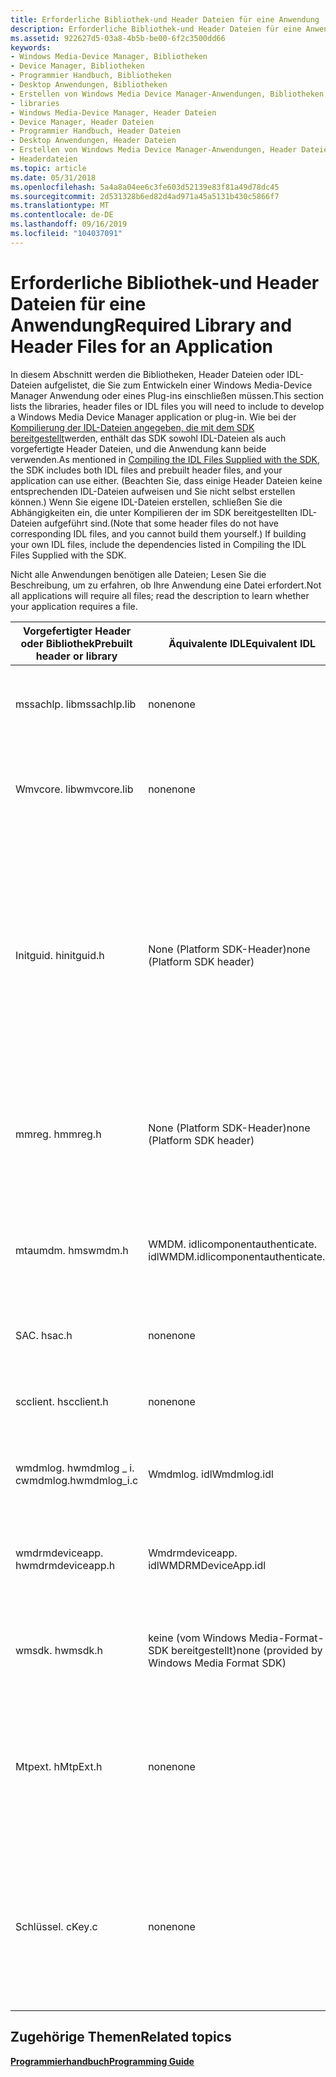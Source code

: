```yaml
---
title: Erforderliche Bibliothek-und Header Dateien für eine Anwendung
description: Erforderliche Bibliothek-und Header Dateien für eine Anwendung
ms.assetid: 922627d5-03a8-4b5b-be00-6f2c3500dd66
keywords:
- Windows Media-Device Manager, Bibliotheken
- Device Manager, Bibliotheken
- Programmier Handbuch, Bibliotheken
- Desktop Anwendungen, Bibliotheken
- Erstellen von Windows Media Device Manager-Anwendungen, Bibliotheken
- libraries
- Windows Media-Device Manager, Header Dateien
- Device Manager, Header Dateien
- Programmier Handbuch, Header Dateien
- Desktop Anwendungen, Header Dateien
- Erstellen von Windows Media Device Manager-Anwendungen, Header Dateien
- Headerdateien
ms.topic: article
ms.date: 05/31/2018
ms.openlocfilehash: 5a4a8a04ee6c3fe603d52139e83f81a49d78dc45
ms.sourcegitcommit: 2d531328b6ed82d4ad971a45a5131b430c5866f7
ms.translationtype: MT
ms.contentlocale: de-DE
ms.lasthandoff: 09/16/2019
ms.locfileid: "104037091"
---
```

# <a name="required-library-and-header-files-for-an-application"></a><span data-ttu-id="6e37e-115">Erforderliche Bibliothek-und Header Dateien für eine Anwendung</span><span class="sxs-lookup"><span data-stu-id="6e37e-115">Required Library and Header Files for an Application</span></span>

<span data-ttu-id="6e37e-116">In diesem Abschnitt werden die Bibliotheken, Header Dateien oder IDL-Dateien aufgelistet, die Sie zum Entwickeln einer Windows Media-Device Manager Anwendung oder eines Plug-ins einschließen müssen.</span><span class="sxs-lookup"><span data-stu-id="6e37e-116">This section lists the libraries, header files or IDL files you will need to include to develop a Windows Media Device Manager application or plug-in.</span></span> <span data-ttu-id="6e37e-117">Wie bei der [Kompilierung der IDL-Dateien angegeben, die mit dem SDK bereitgestellt](compiling-the-idl-files-supplied-with-the-sdk.md)werden, enthält das SDK sowohl IDL-Dateien als auch vorgefertigte Header Dateien, und die Anwendung kann beide verwenden.</span><span class="sxs-lookup"><span data-stu-id="6e37e-117">As mentioned in [Compiling the IDL Files Supplied with the SDK](compiling-the-idl-files-supplied-with-the-sdk.md), the SDK includes both IDL files and prebuilt header files, and your application can use either.</span></span> <span data-ttu-id="6e37e-118">(Beachten Sie, dass einige Header Dateien keine entsprechenden IDL-Dateien aufweisen und Sie nicht selbst erstellen können.) Wenn Sie eigene IDL-Dateien erstellen, schließen Sie die Abhängigkeiten ein, die unter Kompilieren der im SDK bereitgestellten IDL-Dateien aufgeführt sind.</span><span class="sxs-lookup"><span data-stu-id="6e37e-118">(Note that some header files do not have corresponding IDL files, and you cannot build them yourself.) If building your own IDL files, include the dependencies listed in Compiling the IDL Files Supplied with the SDK.</span></span>

<span data-ttu-id="6e37e-119">Nicht alle Anwendungen benötigen alle Dateien; Lesen Sie die Beschreibung, um zu erfahren, ob Ihre Anwendung eine Datei erfordert.</span><span class="sxs-lookup"><span data-stu-id="6e37e-119">Not all applications will require all files; read the description to learn whether your application requires a file.</span></span>



| <span data-ttu-id="6e37e-120">Vorgefertigter Header oder Bibliothek</span><span class="sxs-lookup"><span data-stu-id="6e37e-120">Prebuilt header or library</span></span>       | <span data-ttu-id="6e37e-121">Äquivalente IDL</span><span class="sxs-lookup"><span data-stu-id="6e37e-121">Equivalent IDL</span></span>                                | <span data-ttu-id="6e37e-122">BESCHREIBUNG</span><span class="sxs-lookup"><span data-stu-id="6e37e-122">Description</span></span>                                                                                                                                                                                                                                               |
|----------------------------------|-----------------------------------------------|-----------------------------------------------------------------------------------------------------------------------------------------------------------------------------------------------------------------------------------------------------------|
| <span data-ttu-id="6e37e-123">mssachlp. lib</span><span class="sxs-lookup"><span data-stu-id="6e37e-123">mssachlp.lib</span></span>                     | <span data-ttu-id="6e37e-124">none</span><span class="sxs-lookup"><span data-stu-id="6e37e-124">none</span></span>                                          | <span data-ttu-id="6e37e-125">Wird von allen Anwendungen benötigt.</span><span class="sxs-lookup"><span data-stu-id="6e37e-125">Required by all applications.</span></span> <span data-ttu-id="6e37e-126">Enthält Windows Media Device Manager-Objekte.</span><span class="sxs-lookup"><span data-stu-id="6e37e-126">Contains Windows Media Device Manager objects.</span></span>                                                                                                                                                                              |
| <span data-ttu-id="6e37e-127">Wmvcore. lib</span><span class="sxs-lookup"><span data-stu-id="6e37e-127">wmvcore.lib</span></span>                      | <span data-ttu-id="6e37e-128">none</span><span class="sxs-lookup"><span data-stu-id="6e37e-128">none</span></span>                                          | <span data-ttu-id="6e37e-129">Erforderlich für Anwendungen, die SDK-Objekte oder-Funktionen im Windows Media-Format verwenden.</span><span class="sxs-lookup"><span data-stu-id="6e37e-129">Required by applications that use Windows Media Format SDK objects or functions.</span></span>                                                                                                                                                                          |
| <span data-ttu-id="6e37e-130">Initguid. h</span><span class="sxs-lookup"><span data-stu-id="6e37e-130">initguid.h</span></span>                       | <span data-ttu-id="6e37e-131">None (Platform SDK-Header)</span><span class="sxs-lookup"><span data-stu-id="6e37e-131">none (Platform SDK header)</span></span>                    | <span data-ttu-id="6e37e-132">Wird von allen Anwendungen benötigt, um die **GUID** -Werte mithilfe der vordefinierten Datei "mgomdm. h" zu definieren.</span><span class="sxs-lookup"><span data-stu-id="6e37e-132">Required by all applications to define the **GUID** values using the prebuilt Mswmdm.h file.</span></span> <span data-ttu-id="6e37e-133">Sie müssen Initguid. h nur einmal in das Projekt einschließen.</span><span class="sxs-lookup"><span data-stu-id="6e37e-133">You must include initguid.h once and only once in your project.</span></span> <span data-ttu-id="6e37e-134">Dieser Header definiert das **definierenden \_ GUID** -Makro neu, um externe **GUID** -Benennungs Probleme zu vermeiden.</span><span class="sxs-lookup"><span data-stu-id="6e37e-134">This header redefines the **DEFINE\_GUID** macro to avoid external **GUID** naming problems.</span></span> |
| <span data-ttu-id="6e37e-135">mmreg. h</span><span class="sxs-lookup"><span data-stu-id="6e37e-135">mmreg.h</span></span>                          | <span data-ttu-id="6e37e-136">None (Platform SDK-Header)</span><span class="sxs-lookup"><span data-stu-id="6e37e-136">none (Platform SDK header)</span></span>                    | <span data-ttu-id="6e37e-137">Erforderlich für Anwendungen, die auf verschiedene standardmäßige Windows Media-Format Definitionen verweisen, z. b. **WaveFormatEx**.</span><span class="sxs-lookup"><span data-stu-id="6e37e-137">Required by applications that reference various standard Windows Media format definitions, such as **WAVEFORMATEX**.</span></span>                                                                                                                                      |
| <span data-ttu-id="6e37e-138">mtaumdm. h</span><span class="sxs-lookup"><span data-stu-id="6e37e-138">mswmdm.h</span></span>                         | <span data-ttu-id="6e37e-139">WMDM. idlicomponentauthenticate. idl</span><span class="sxs-lookup"><span data-stu-id="6e37e-139">WMDM.idlicomponentauthenticate.idl</span></span><br/> | <span data-ttu-id="6e37e-140">Wird von allen Anwendungen benötigt.</span><span class="sxs-lookup"><span data-stu-id="6e37e-140">Required by all applications.</span></span> <span data-ttu-id="6e37e-141">Definiert alle Anwendungsschnittstellen sowie Strukturen, Metadaten, Fehler und andere Konstanten.</span><span class="sxs-lookup"><span data-stu-id="6e37e-141">Defines all the application interfaces, as well as structures, metadata, error, and other constants.</span></span>                                                                                                                        |
| <span data-ttu-id="6e37e-142">SAC. h</span><span class="sxs-lookup"><span data-stu-id="6e37e-142">sac.h</span></span>                            | <span data-ttu-id="6e37e-143">none</span><span class="sxs-lookup"><span data-stu-id="6e37e-143">none</span></span>                                          | <span data-ttu-id="6e37e-144">Wird von allen Anwendungen benötigt.</span><span class="sxs-lookup"><span data-stu-id="6e37e-144">Required by all applications.</span></span> <span data-ttu-id="6e37e-145">Definiert SAC-Protokolle.</span><span class="sxs-lookup"><span data-stu-id="6e37e-145">Defines SAC protocols.</span></span>                                                                                                                                                                                                      |
| <span data-ttu-id="6e37e-146">scclient. h</span><span class="sxs-lookup"><span data-stu-id="6e37e-146">scclient.h</span></span>                       | <span data-ttu-id="6e37e-147">none</span><span class="sxs-lookup"><span data-stu-id="6e37e-147">none</span></span>                                          | <span data-ttu-id="6e37e-148">Wird von allen Anwendungen benötigt.</span><span class="sxs-lookup"><span data-stu-id="6e37e-148">Required by all applications.</span></span> <span data-ttu-id="6e37e-149">Deklariert die [csecurechannelclient](csecurechannelclient-class.md) -Klasse.</span><span class="sxs-lookup"><span data-stu-id="6e37e-149">Declares the [CSecureChannelClient](csecurechannelclient-class.md) class.</span></span>                                                                                                                                                  |
| <span data-ttu-id="6e37e-150">wmdmlog. hwmdmlog \_ i. c</span><span class="sxs-lookup"><span data-stu-id="6e37e-150">wmdmlog.hwmdmlog\_i.c</span></span><br/> | <span data-ttu-id="6e37e-151">Wmdmlog. idl</span><span class="sxs-lookup"><span data-stu-id="6e37e-151">Wmdmlog.idl</span></span>                                   | <span data-ttu-id="6e37e-152">Erforderlich für Anwendungen, die die [**iwmdmlogger**](/windows/desktop/api/wmdmlog/nn-wmdmlog-iwmdmlogger) -Schnittstelle verwenden.</span><span class="sxs-lookup"><span data-stu-id="6e37e-152">Required by applications that use the [**IWMDMLogger**](/windows/desktop/api/wmdmlog/nn-wmdmlog-iwmdmlogger) interface.</span></span>                                                                                                                                                                       |
| <span data-ttu-id="6e37e-153">wmdrmdeviceapp. h</span><span class="sxs-lookup"><span data-stu-id="6e37e-153">wmdrmdeviceapp.h</span></span>                 | <span data-ttu-id="6e37e-154">Wmdrmdeviceapp. idl</span><span class="sxs-lookup"><span data-stu-id="6e37e-154">WMDRMDeviceApp.idl</span></span>                            | <span data-ttu-id="6e37e-155">Erforderlich für Anwendungen oder Plug-ins, die DRM-Komponenten oder die Anzahl der Wiedergabe Zähler auf Geräten aktualisieren.</span><span class="sxs-lookup"><span data-stu-id="6e37e-155">Required by applications or plug-ins that update DRM components or meter play counts on devices.</span></span>                                                                                                                                                          |
| <span data-ttu-id="6e37e-156">wmsdk. h</span><span class="sxs-lookup"><span data-stu-id="6e37e-156">wmsdk.h</span></span>                          | <span data-ttu-id="6e37e-157">keine (vom Windows Media-Format-SDK bereitgestellt)</span><span class="sxs-lookup"><span data-stu-id="6e37e-157">none (provided by Windows Media Format SDK)</span></span>   | <span data-ttu-id="6e37e-158">Erforderlich für Anwendungen, die SDK-Methoden des Windows Media-Formats verwenden.</span><span class="sxs-lookup"><span data-stu-id="6e37e-158">Required for applications that use Windows Media Format SDK methods.</span></span>                                                                                                                                                                                      |
| <span data-ttu-id="6e37e-159">Mtpext. h</span><span class="sxs-lookup"><span data-stu-id="6e37e-159">MtpExt.h</span></span>                         | <span data-ttu-id="6e37e-160">none</span><span class="sxs-lookup"><span data-stu-id="6e37e-160">none</span></span>                                          | <span data-ttu-id="6e37e-161">Erforderlich für Anwendungen, die [**IWMDMDevice3::D eviceiocontrol**](/windows/desktop/api/mswmdm/nf-mswmdm-iwmdmdevice3-deviceiocontrol) auf MTP-Geräten aufzurufen.</span><span class="sxs-lookup"><span data-stu-id="6e37e-161">Required for applications that call [**IWMDMDevice3::DeviceIoControl**](/windows/desktop/api/mswmdm/nf-mswmdm-iwmdmdevice3-deviceiocontrol) on MTP devices.</span></span> <span data-ttu-id="6e37e-162">Definiert verschiedene MTP-Standard Konstanten und-Strukturen.</span><span class="sxs-lookup"><span data-stu-id="6e37e-162">Defines various standard MTP constants and structures.</span></span>                                                                          |
| <span data-ttu-id="6e37e-163">Schlüssel. c</span><span class="sxs-lookup"><span data-stu-id="6e37e-163">Key.c</span></span>                            | <span data-ttu-id="6e37e-164">none</span><span class="sxs-lookup"><span data-stu-id="6e37e-164">none</span></span>                                          | <span data-ttu-id="6e37e-165">Definiert einen Schlüssel und ein Zertifikat von Microsoft.</span><span class="sxs-lookup"><span data-stu-id="6e37e-165">Defines a key and certificate from Microsoft.</span></span> <span data-ttu-id="6e37e-166">Die Version, die im SDK enthalten ist, enthält einen Test-Dummy-Schlüssel, der die Verwendung von nicht-DRM-geschützten Windows-Mediendateien ermöglicht.</span><span class="sxs-lookup"><span data-stu-id="6e37e-166">The version shipped with the SDK includes a test dummy key that will allow the use of non-DRM protected Windows Media files.</span></span>                                                                                |



 

## <a name="related-topics"></a><span data-ttu-id="6e37e-167">Zugehörige Themen</span><span class="sxs-lookup"><span data-stu-id="6e37e-167">Related topics</span></span>

<dl> <dt>

[<span data-ttu-id="6e37e-168">**Programmierhandbuch**</span><span class="sxs-lookup"><span data-stu-id="6e37e-168">**Programming Guide**</span></span>](programming-guide.md)
</dt> </dl>

 

 





